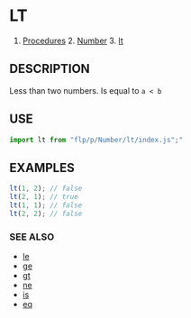 # LT

1. [Procedures](../README.md)
    2. [Number](../README.md)
        3. [lt](./README.md)

## DESCRIPTION

Less than two numbers. Is equal to `a < b`


## USE

```javascript
import lt from "flp/p/Number/lt/index.js";"
```

## EXAMPLES

```javascript
lt(1, 2); // false
lt(2, 1); // true
lt(1, 1); // false
lt(2, 2); // false
```

### SEE ALSO

- [le](../le/README.md)
- [ge](../ge/README.md)
- [gt](../gt/README.md)
- [ne](../ne/README.md)
- [is](../is/README.md)
- [eq](../eq/README.md)
